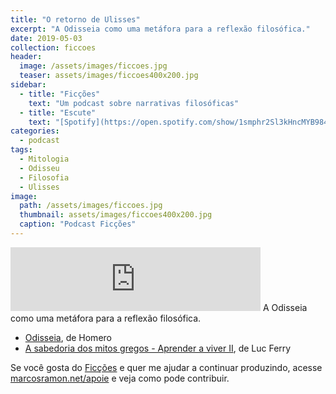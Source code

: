 ```yaml
---
title: "O retorno de Ulisses"
excerpt: "A Odisseia como uma metáfora para a reflexão filosófica."
date: 2019-05-03
collection: ficcoes
header:
  image: /assets/images/ficcoes.jpg
  teaser: assets/images/ficcoes400x200.jpg
sidebar:
  - title: "Ficções"
    text: "Um podcast sobre narrativas filosóficas"
  - title: "Escute"
    text: "[Spotify](https://open.spotify.com/show/1smphr2Sl3kHncMYB984rc?si=Ds7GV4oNQnGxsm-bxYvasA), [Google](https://podcasts.google.com/?feed=aHR0cHM6Ly9hbmNob3IuZm0vcy9hOWM4NWIwL3BvZGNhc3QvcnNz) ou [RSS](https://anchor.fm/s/a9c85b0/podcast/rss)"
categories:
  - podcast
tags: 
  - Mitologia
  - Odisseu
  - Filosofia
  - Ulisses
image: 
  path: /assets/images/ficcoes.jpg
  thumbnail: assets/images/ficcoes400x200.jpg
  caption: "Podcast Ficções"
---
```


<iframe src="https://anchor.fm/podcastficcoes/embed/episodes/O-retorno-de-Ulisses-e3u26s" height="102px" width="400px" frameborder="0" scrolling="no"></iframe>
A Odisseia como uma metáfora para a reflexão filosófica.

 - [Odisseia](https://amzn.to/2DY9l6v), de Homero
 - [A sabedoria dos mitos gregos - Aprender a viver II](https://amzn.to/2Y5E1KE), de Luc Ferry

Se você gosta do [Ficções](https://marcosramon.net/ficcoes/) e quer me ajudar a continuar produzindo, acesse [marcosramon.net/apoie](https://marcosramon.net/apoie/) e veja como pode contribuir. 
